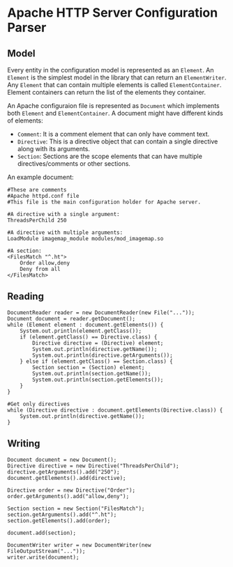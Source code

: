# Apache HTTP Server Configuration Parser

## Model
Every entity in the configuration model is represented as an `Element`. An `Element` is the 
simplest model in the library that can return an `ElementWriter`.
Any `Element` that can contain multiple elements is called `ElementContainer`. Element containers
can return the list of the elements they container.

An Apache configuraion file is represented as `Document` which implements both `Element` and `ElementContainer`.
A document might have different kinds of elements:
- `Comment`: It is a comment element that can only have comment text.
- `Directive`: This is a directive object that can contain a single directive along with its arguments.
- `Section`: Sections are the scope elements that can have multiple directives/comments or other sections.

An example document:
```
#These are comments
#Apache httpd.conf file
#This file is the main configuration holder for Apache server.

#A directive with a single argument:
ThreadsPerChild 250

#A directive with multiple arguments:
LoadModule imagemap_module modules/mod_imagemap.so

#A section:
<FilesMatch "^.ht">
    Order allow,deny
    Deny from all
</FilesMatch>
```
## Reading

```
DocumentReader reader = new DocumentReader(new File("..."));
Document document = reader.getDocument();
while (Element element : document.getElements()) {
    System.out.println(element.getClass());
    if (element.getClass() == Directive.class) {
        Directive directive = (Directive) element;
        System.out.println(directive.getName());
        System.out.println(directive.getArguments());
    } else if (element.getClass() == Section.class) {
        Section section = (Section) element;
        System.out.println(section.getName());
        System.out.println(section.getElements());
    }
}

#Get only directives
while (Directive directive : document.getElements(Directive.class)) {
    System.out.println(directive.getName());
}
```

## Writing

```
Document document = new Document();
Directive directive = new Directive("ThreadsPerChild");
directive.getArguments().add("250");
document.getElements().add(directive);

Directive order = new Directive("Order");
order.getArguments().add("allow,deny");

Section section = new Section("FilesMatch");
section.getArguments().add("^.ht");
section.getElements().add(order);

document.add(section);

DocumentWriter writer = new DocumentWriter(new FileOutputStream("..."));
writer.write(document);

```